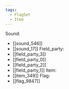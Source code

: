 ```yaml
---
tags:
  - FlagSet
  - Item
---
```

Sound:
- [[sound_546]]
- [[sound_17]]
Field_party:
- [[field_party_3]]
- [[field_party_0]]
- [[field_party_2]]
- [[field_party_1]]
Item:
- [[item_349]]
Flag:
- [[flag_9847]]
